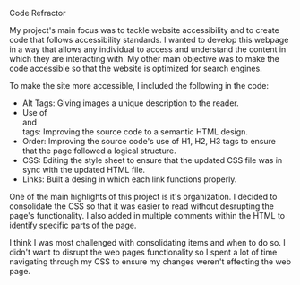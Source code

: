 Code Refractor

My project's main focus was to tackle website accessibility and to create code that follows accessibility standards. I wanted to develop this webpage in a way that allows any individual to access and understand the content in which they are interacting with. My other main objective was to make the code accessible so that the website is optimized for search engines.    

To make the site more accessible, I included the following in the code: 
* Alt Tags: Giving images a unique description to the reader.
* Use of <section> and <nav> tags: Improving the source code to a semantic HTML design.
* Order: Improving the source code's use of H1, H2, H3 tags to ensure that the page followed a logical structure.
* CSS:  Editing the style sheet to ensure that the updated CSS file was in sync with the updated HTML file.
* Links: Built a desing in which each link functions properly.

One of the main highlights of this project is it's organization. I decided to consolidate the CSS so that it was easier to read without desrupting the page's functionality. I also added in multiple comments within the HTML to identify specific parts of the page. 

I think I was most challenged with consolidating items and when to do so. I didn't want to disrupt the web pages functionality so I spent a lot of time navigating through my CSS to ensure my changes weren't effecting the web page.  




